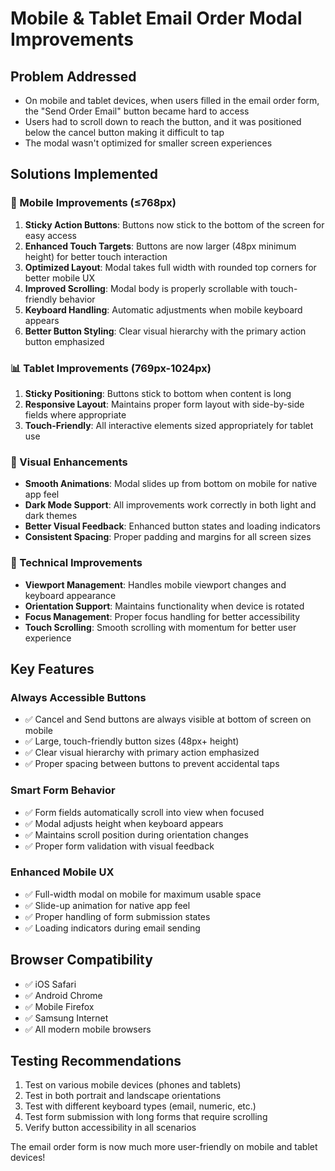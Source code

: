 # Mobile & Tablet Email Order Modal Improvements

## Problem Addressed
- On mobile and tablet devices, when users filled in the email order form, the "Send Order Email" button became hard to access
- Users had to scroll down to reach the button, and it was positioned below the cancel button making it difficult to tap
- The modal wasn't optimized for smaller screen experiences

## Solutions Implemented

### 📱 Mobile Improvements (≤768px)
1. **Sticky Action Buttons**: Buttons now stick to the bottom of the screen for easy access
2. **Enhanced Touch Targets**: Buttons are now larger (48px minimum height) for better touch interaction
3. **Optimized Layout**: Modal takes full width with rounded top corners for better mobile UX
4. **Improved Scrolling**: Modal body is properly scrollable with touch-friendly behavior
5. **Keyboard Handling**: Automatic adjustments when mobile keyboard appears
6. **Better Button Styling**: Clear visual hierarchy with the primary action button emphasized

### 📊 Tablet Improvements (769px-1024px)
1. **Sticky Positioning**: Buttons stick to bottom when content is long
2. **Responsive Layout**: Maintains proper form layout with side-by-side fields where appropriate
3. **Touch-Friendly**: All interactive elements sized appropriately for tablet use

### 🎨 Visual Enhancements
- **Smooth Animations**: Modal slides up from bottom on mobile for native app feel
- **Dark Mode Support**: All improvements work correctly in both light and dark themes
- **Better Visual Feedback**: Enhanced button states and loading indicators
- **Consistent Spacing**: Proper padding and margins for all screen sizes

### 🔧 Technical Improvements
- **Viewport Management**: Handles mobile viewport changes and keyboard appearance
- **Orientation Support**: Maintains functionality when device is rotated
- **Focus Management**: Proper focus handling for better accessibility
- **Touch Scrolling**: Smooth scrolling with momentum for better user experience

## Key Features

### Always Accessible Buttons
- ✅ Cancel and Send buttons are always visible at bottom of screen on mobile
- ✅ Large, touch-friendly button sizes (48px+ height)
- ✅ Clear visual hierarchy with primary action emphasized
- ✅ Proper spacing between buttons to prevent accidental taps

### Smart Form Behavior
- ✅ Form fields automatically scroll into view when focused
- ✅ Modal adjusts height when keyboard appears
- ✅ Maintains scroll position during orientation changes
- ✅ Proper form validation with visual feedback

### Enhanced Mobile UX
- ✅ Full-width modal on mobile for maximum usable space
- ✅ Slide-up animation for native app feel
- ✅ Proper handling of form submission states
- ✅ Loading indicators during email sending

## Browser Compatibility
- ✅ iOS Safari
- ✅ Android Chrome
- ✅ Mobile Firefox
- ✅ Samsung Internet
- ✅ All modern mobile browsers

## Testing Recommendations
1. Test on various mobile devices (phones and tablets)
2. Test in both portrait and landscape orientations
3. Test with different keyboard types (email, numeric, etc.)
4. Test form submission with long forms that require scrolling
5. Verify button accessibility in all scenarios

The email order form is now much more user-friendly on mobile and tablet devices!